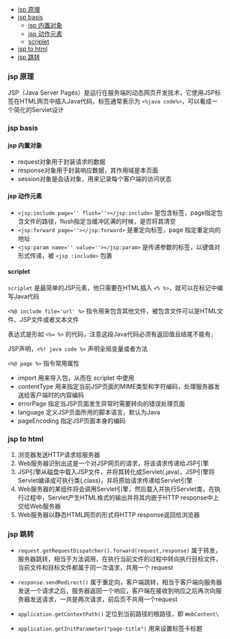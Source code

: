 <!-- MarkdownTOC -->

- [jsp 原理](#jsp-%E5%8E%9F%E7%90%86)
- [jsp basis](#jsp-basis)
	- [jsp 内置对象](#jsp-%E5%86%85%E7%BD%AE%E5%AF%B9%E8%B1%A1)
	- [jsp 动作元素](#jsp-%E5%8A%A8%E4%BD%9C%E5%85%83%E7%B4%A0)
	- [scriplet](#scriplet)
- [jsp to html](#jsp-to-html)
- [jsp 跳转](#jsp-%E8%B7%B3%E8%BD%AC)

<!-- /MarkdownTOC -->

### jsp 原理

JSP（Java Server Pages）是运行在服务端的动态网页开发技术，它使用JSP标签在HTML网页中插入Java代码，标签通常表示为 `<%java code%>`，可以看成一个简化的Servlet设计

### jsp basis

#### jsp 内置对象

- request对象用于封装请求的数据
- response对象用于封装响应数据，其作用域是本页面
- session对象是会话对象，用来记录每个客户端的访问状态

#### jsp 动作元素

- `<jsp:include page='' flush=''></jsp:include>` 是包含标签，page指定包含文件的路径，flush指定当缓冲区满的时候，是否将其清空
- `<jsp:forward page=''></jsp:forward>` 是重定向标签，page 指定重定向的地址
- `<jsp:param name='' value=''></jsp:param>` 是传递参数的标签，以键值对形式传递，被 `<jsp :include>` 包裹

#### scriplet

`scriplet` 是最简单的JSP元素，他只需要在HTML插入 `<% %>`，就可以在标记中编写Java代码

`<%@ include file='url' %>` 指令用来包含其他文件，被包含文件可以是HTML文件、JSP文件或者文本文件

表达式是形如 `<%= %>` 的代码，注意这段Java代码必须有返回值且结尾不能有`;`

JSP声明，`<%! java code %>` 声明全局变量或者方法

`<%@ page %>` 指令常用属性

- import 用来导入包，从而在 scriplet 中使用
- contentType 用来指定当前JSP页面的MIME类型和字符编码，处理服务器发送给客户端时的内容编码
- errorPage 指定当JSP页面发生异常时需要转向的错误处理页面
- language 定义JSP页面所用的脚本语言，默认为Java
- pageEncoding 指定JSP页面本身的编码

### jsp to html

1. 浏览器发送HTTP请求给服务器
2. Web服务器识别出这是一个对JSP网页的请求，将该请求传递给JSP引擎
3. JSP引擎从磁盘中载入JSP文件，并将其转化成Servlet(.java)，JSP引擎将Servlet编译成可执行类(.class)，并将原始请求传递给Servlet引擎
4. Web服务器的某组件将会调用Servlet引擎，然后载入并执行Servlet类，在执行过程中，Servlet产生HTML格式的输出并将其内嵌于HTTP response中上交给Web服务器
5. Web服务器以静态HTML网页的形式将HTTP response返回给浏览器

### jsp 跳转

- `request.getRequestDispatcher().forward(request,response)` 属于转发，服务器跳转，相当于方法调用，在执行当前文件的过程中转向执行目标文件，当前文件和目标文件都属于同一次请求，共用一个 request

- `response.sendRedirect()` 属于重定向，客户端跳转，相当于客户端向服务器发送一个请求之后，服务器返回一个响应，客户端在接收到响应之后再次向服务器发送请求，一共是两次请求，前后页不共用一个request

- `application.getContextPath()` 定位到当前路径的根路径，即 `WebContent\`

- `application.getInitParameter("page-title")` 用来设置标签卡标题

